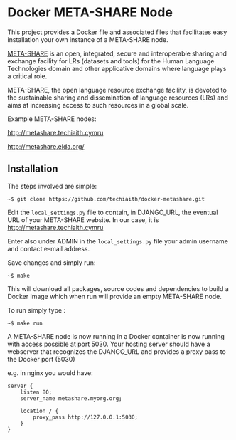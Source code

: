 # Docker META-SHARE Node

This project provides a Docker file and associated files that facilitates easy installation your own instance of a META-SHARE node. 

[META-SHARE](http://www.meta-share.eu/) is an open, integrated, secure and interoperable sharing and exchange facility for LRs (datasets and tools) for the Human Language Technologies domain and other applicative domains where language plays a critical role.

META-SHARE, the open language resource exchange facility, is devoted to the sustainable sharing and dissemination of language resources (LRs) and aims at increasing access to such resources in a global scale.

Example META-SHARE nodes:

http://metashare.techiaith.cymru

http://metashare.elda.org/


## Installation

The steps involved are simple:

`~$ git clone https://github.com/techiaith/docker-metashare.git`

Edit the `local_settings.py` file to contain, in DJANGO_URL, the eventual URL of your META-SHARE website. In our case, it is http://metashare.techiaith.cymru

Enter also under ADMIN in the `local_settings.py` file your admin username and contact e-mail address.

Save changes and simply run:

`~$ make`

This will download all packages, source codes and dependencies to build a Docker image which when run will provide an empty META-SHARE node. 

To run simply type :

`~$ make run`

A META-SHARE node is now running in a Docker container is now running with access possible at port 5030. Your hosting server should have a webserver that recognizes the DJANGO_URL and provides a proxy pass to the Docker port (5030)

e.g. in nginx you would have:

```
server {
    listen 80;
    server_name metashare.myorg.org;
    
    location / {
        proxy_pass http://127.0.0.1:5030;
    }
}
```




